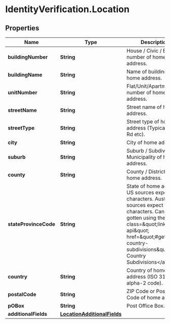 # IdentityVerification.Location

## Properties

Name | Type | Description | Notes
------------ | ------------- | ------------- | -------------
**buildingNumber** | **String** | House / Civic / Building number of home address. | [optional] 
**buildingName** | **String** | Name of building of home address. | [optional] 
**unitNumber** | **String** | Flat/Unit/Apartment number of home address. | [optional] 
**streetName** | **String** | Street name of home address. | [optional] 
**streetType** | **String** | Street type of home address (Typically St, Rd etc). | [optional] 
**city** | **String** | City of home address. | [optional] 
**suburb** | **String** | Suburb / Subdivision / Municipality of home address. | [optional] 
**county** | **String** | County / District of home address. | [optional] 
**stateProvinceCode** | **String** | State of home address. US sources expect 2 characters. Australian sources expect 2 or 3 characters. Can be gotten using the &lt;a class&#x3D;\&quot;link-to-api\&quot; href&#x3D;\&quot;#get-country-subdivisions\&quot;&gt;Get Country Subdivisions&lt;/a&gt; call. | [optional] 
**country** | **String** | Country of home address (ISO 3166-1 alpha-2 code). | [optional] 
**postalCode** | **String** | ZIP Code or Postal Code of home address. | [optional] 
**pOBox** | **String** | Post Office Box. | [optional] 
**additionalFields** | [**LocationAdditionalFields**](LocationAdditionalFields.md) |  | [optional] 


